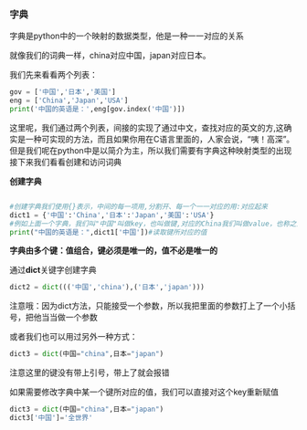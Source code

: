 ### 字典

字典是python中的一个映射的数据类型，他是一种一一对应的关系

就像我们的词典一样，china对应中国，japan对应日本。

我们先来看看两个列表：

```py
gov = ['中国','日本','美国']
eng = ['China','Japan','USA']
print('中国的英语是：',eng[gov.index('中国')])
```
这里呢，我们通过两个列表，间接的实现了通过中文，查找对应的英文的方,这确实是一种可实现的方法，而且如果你用在C语言里面的，人家会说，“咦！高深”。但是我们呢在python中是以简介为主，所以我们需要有字典这种映射类型的出现
接下来我们看看创建和访问词典

**创建字典**

```py

#创建字典我们使用{}表示，中间的每一项用,分割开、每一个一一对应的用:对应起来
dict1 = {'中国':'China','日本':'Japan','美国':'USA'}
#例如上面一个字典，我们叫"中国"叫做key，也叫做键,对应的China我们叫做value，也称之为值
print("中国的英语是：",dict1['中国'])#读取键所对应的值


```
**字典由多个键：值组合，键必须是唯一的，值不必是唯一的**

通过**dict**关键字创建字典

```py
dict2 = dict((('中国','china'),('日本','japan')))

```

注意哦：因为dict方法，只能接受一个参数，所以我把里面的参数打上了一个小括号，把他当当做一个参数

或者我们也可以用过另外一种方式：

```py
dict3 = dict(中国="china",日本="japan")

```
注意这里的键没有带上引号，带上了就会报错

如果需要修改字典中某一个键所对应的值，我们可以直接对这个key重新赋值
```py
dict3 = dict(中国="china",日本="japan")
dict3['中国']='全世界'
```

